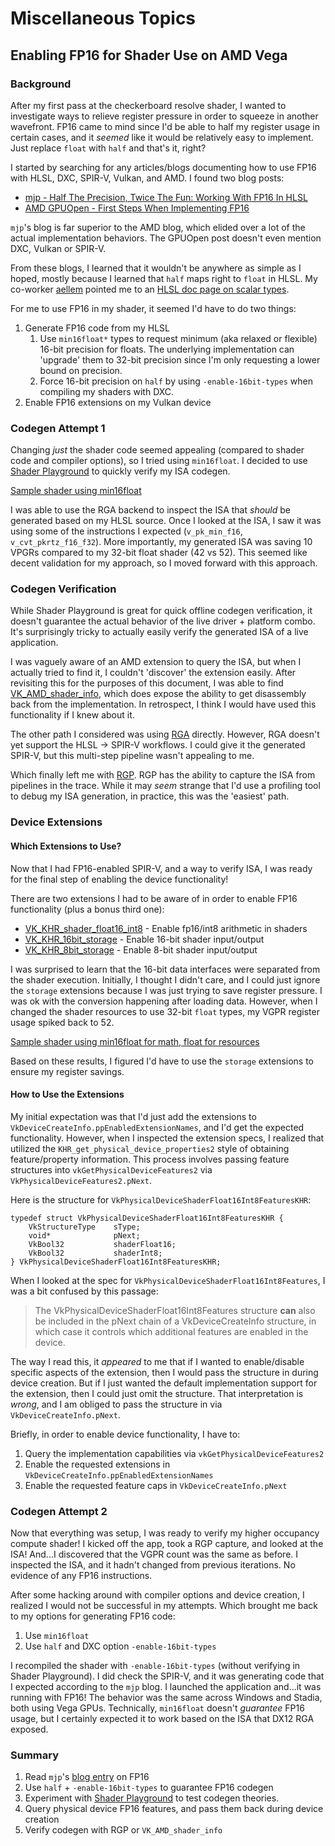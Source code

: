 # Miscellaneous Topics

## Enabling FP16 for Shader Use on AMD Vega

### Background

After my first pass at the checkerboard resolve shader, I wanted to investigate
ways to relieve register pressure in order to squeeze in another wavefront. FP16
came to mind since I'd be able to half my register usage in certain cases, and
it _seemed_ like it would be relatively easy to implement. Just replace `float`
with `half` and that's it, right?

I started by searching for any articles/blogs documenting how to use FP16 with
HLSL, DXC, SPIR-V, Vulkan, and AMD. I found two blog posts:

* [mjp - Half The Precision, Twice The Fun: Working With FP16 In HLSL][mjp_fp16]
* [AMD GPUOpen - First Steps When Implementing FP16](https://gpuopen.com/learn/first-steps-implementing-fp16/)

`mjp`'s blog is far superior to the AMD blog, which elided over a lot of the
actual implementation behaviors. The GPUOpen post doesn't even mention DXC,
Vulkan or SPIR-V.

From these blogs, I learned that it wouldn't be anywhere as simple as I hoped,
mostly because I learned that `half` maps right to `float` in HLSL. My co-worker
[aellem](https://github.com/aellem) pointed me to an
[HLSL doc page on scalar types](https://docs.microsoft.com/en-us/windows/win32/direct3dhlsl/dx-graphics-hlsl-scalar).

For me to use FP16 in my shader, it seemed I'd have to do two things:

1. Generate FP16 code from my HLSL
   1. Use `min16float*` types to request minimum (aka relaxed or flexible)
      16-bit precision for floats. The underlying implementation can 'upgrade'
      them to 32-bit precision since I'm only requesting a lower bound on
      precision.
   1. Force 16-bit precision on `half` by using `-enable-16bit-types` when
      compiling my shaders with DXC.
1. Enable FP16 extensions on my Vulkan device

### Codegen Attempt 1

Changing _just_ the shader code seemed appealing (compared to shader code and
compiler options), so I tried using `min16float`. I decided to use
[Shader Playground][shader_playground] to quickly verify my ISA codegen.

[Sample shader using min16float](http://shader-playground.timjones.io/1c038e1bef0c88f1d1001ba4044aa39e)

I was able to use the RGA backend to inspect the ISA that _should_ be generated
based on my HLSL source. Once I looked at the ISA, I saw it was using some of
the instructions I expected (`v_pk_min_f16`, `v_cvt_pkrtz_f16_f32`). More
importantly, my generated ISA was saving 10 VPGRs compared to my 32-bit float
shader (42 vs 52). This seemed like decent validation for my approach, so I
moved forward with this approach.

### Codegen Verification

While Shader Playground is great for quick offline codegen verification, it
doesn't guarantee the actual behavior of the live driver + platform combo. It's
surprisingly tricky to actually easily verify the generated ISA of a live
application.

I was vaguely aware of an AMD extension to query the ISA, but when I actually
tried to find it, I couldn't 'discover' the extension easily. After revisiting
this for the purposes of this document, I was able to find
[VK_AMD_shader_info][AMD_shader_info], which does expose the ability to get
disassembly back from the implementation. In retrospect, I think I would have
used this functionality if I knew about it.

The other path I considered was using [RGA][RGA] directly. However, RGA doesn't yet
support the HLSL -> SPIR-V workflows. I could give it the generated SPIR-V,
but this multi-step pipeline wasn't appealing to me.

Which finally left me with [RGP][RGP]. RGP has the ability to capture the ISA
from pipelines in the trace. While it may _seem_ strange that I'd use a
profiling tool to debug my ISA generation, in practice, this was the 'easiest'
path.

### Device Extensions

#### Which Extensions to Use?

Now that I had FP16-enabled SPIR-V, and a way to verify ISA, I was ready for the
final step of enabling the device functionality!

There are two extensions I had to be aware of in order to enable FP16
functionality (plus a bonus third one):

* [VK_KHR_shader_float16_int8][KHR_shader_float16_int8] - Enable fp16/int8
  arithmetic in shaders
* [VK_KHR_16bit_storage][KHR_16bit_storage] - Enable 16-bit shader input/output
* [VK_KHR_8bit_storage][KHR_8bit_storage] - Enable 8-bit shader input/output

I was surprised to learn that the 16-bit data interfaces were separated from the
shader execution. Initially, I thought I didn't care, and I could just ignore
the `storage` extensions because I was just trying to save register pressure. I
was ok with the conversion happening after loading data. However, when I changed
the shader resources to use 32-bit `float` types, my VGPR register usage spiked
back to 52.

[Sample shader using min16float for math, float for resources](http://shader-playground.timjones.io/b39008f93bfc5499b0dece3b15dfd687)

Based on these results, I figured I'd have to use the `storage` extensions to
ensure my register savings.

#### How to Use the Extensions

My initial expectation was that I'd just add the extensions to
`VkDeviceCreateInfo.ppEnabledExtensionNames`, and I'd get the expected
functionality. However, when I inspected the extension specs, I realized that
utilized the `KHR_get_physical_device_properties2` style of obtaining
feature/property information. This process involves passing feature structures
into `vkGetPhysicalDeviceFeatures2` via `VkPhysicalDeviceFeatures2.pNext`.

Here is the structure for `VkPhysicalDeviceShaderFloat16Int8FeaturesKHR`:

```
typedef struct VkPhysicalDeviceShaderFloat16Int8FeaturesKHR {
    VkStructureType    sType;
    void*              pNext;
    VkBool32           shaderFloat16;
    VkBool32           shaderInt8;
} VkPhysicalDeviceShaderFloat16Int8FeaturesKHR;
```

When I looked at the spec for `VkPhysicalDeviceShaderFloat16Int8Features`, I was
a bit confused by this passage:

> The VkPhysicalDeviceShaderFloat16Int8Features structure **can** also be
> included in the pNext chain of a VkDeviceCreateInfo structure, in which case
> it controls which additional features are enabled in the device.

The way I read this, it _appeared_ to me that if I wanted to enable/disable
specific aspects of the extension, then I would pass the structure in during
device creation. But if I just wanted the default implementation support for the
extension, then I could just omit the structure. That interpretation is _wrong_,
and I am obliged to pass the structure in via `VkDeviceCreateInfo.pNext`.

Briefly, in order to enable device functionality, I have to:

1. Query the implementation capabilities via `vkGetPhysicalDeviceFeatures2`
1. Enable the requested extensions in `VkDeviceCreateInfo.ppEnabledExtensionNames`
1. Enable the requested feature caps in `VkDeviceCreateInfo.pNext`

### Codegen Attempt 2

Now that everything was setup, I was ready to verify my higher occupancy compute
shader! I kicked off the app, took a RGP capture, and looked at the ISA! And...I
discovered that the VGPR count was the same as before. I inspected the ISA, and
it hadn't changed from previous iterations. No evidence of any FP16
instructions.

After some hacking around with compiler options and device creation, I realized
I would not be successful in my attempts. Which brought me back to my options
for generating FP16 code:

1. Use `min16float`
1. Use `half` and DXC option `-enable-16bit-types`

I recompiled the shader with `-enable-16bit-types` (without verifying in Shader
Playground). I did check the SPIR-V, and it was generating code that I expected
according to the `mjp` blog. I launched the application and...it was running
with FP16! The behavior was the same across Windows and Stadia, both using Vega
GPUs. Technically, `min16float` doesn't _guarantee_ FP16 usage, but I certainly
expected it to work based on the ISA that DX12 RGA exposed.

### Summary

1. Read `mjp`'s [blog entry][mjp_fp16] on FP16
1. Use `half` + `-enable-16bit-types` to guarantee FP16 codegen 
1. Experiment with [Shader Playground][shader_playground] to test codegen
   theories.
1. Query physical device FP16 features, and pass them back during device
   creation
1. Verify codegen with RGP or `VK_AMD_shader_info`

[mjp_fp16]: https://therealmjp.github.io/posts/shader-fp16/
[shader_playground]: http://shader-playground.timjones.io/

[AMD_shader_info]: https://www.khronos.org/registry/vulkan/specs/1.2-extensions/man/html/VK_AMD_shader_info.html
[KHR_shader_float16_int8]: https://www.khronos.org/registry/vulkan/specs/1.2-extensions/man/html/VK_KHR_shader_float16_int8.html
[KHR_16bit_storage]: https://www.khronos.org/registry/vulkan/specs/1.2-extensions/man/html/VK_KHR_16bit_storage.html
[KHR_8bit_storage]: https://www.khronos.org/registry/vulkan/specs/1.2-extensions/man/html/VK_KHR_8bit_storage.html

[RGA]: https://github.com/GPUOpen-Tools/radeon_gpu_analyzer
[RGP]: https://github.com/GPUOpen-Tools/radeon_gpu_profiler